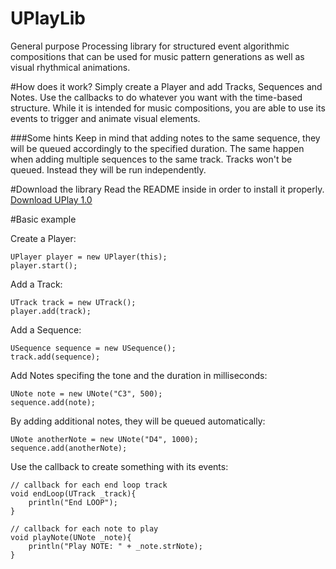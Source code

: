 UPlayLib
=========

General purpose Processing library for structured event algorithmic compositions that can be used for music pattern generations as well as visual rhythmical animations.


#How does it work?
Simply create a Player and add Tracks, Sequences and Notes. Use the callbacks to do whatever you want with the time-based structure.
While it is intended for music compositions, you are able to use its events to trigger and animate visual elements.

###Some hints
Keep in mind that adding notes to the same sequence, they will be queued accordingly to the specified duration.
The same happen when adding multiple sequences to the same track.
Tracks won't be queued. Instead they will be run independently.


#Download the library
Read the README inside in order to install it properly.
[Download UPlay 1.0](https://github.com/abusedmedia/UPlayLib/blob/master/distribution/UPlay-1.0/download/UPlay-1.0.zip?raw=true)


#Basic example

Create a Player:

    UPlayer player = new UPlayer(this);
    player.start();
    
Add a Track:
    
    UTrack track = new UTrack();
    player.add(track);
    
Add a Sequence:
    
    USequence sequence = new USequence();
    track.add(sequence);
    
Add Notes specifing the tone and the duration in milliseconds:

    UNote note = new UNote("C3", 500);
    sequence.add(note); 
    
By adding additional notes, they will be queued automatically:

	UNote anotherNote = new UNote("D4", 1000);
    sequence.add(anotherNote);

Use the callback to create something with its events:

	// callback for each end loop track
	void endLoop(UTrack _track){
	    println("End LOOP");
	}

	// callback for each note to play
	void playNote(UNote _note){
	    println("Play NOTE: " + _note.strNote);
	}